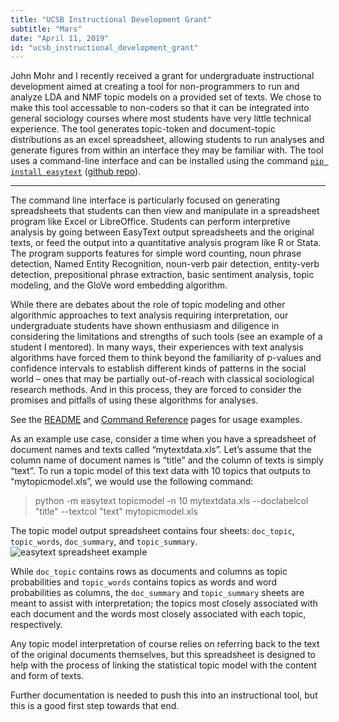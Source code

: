 ```yaml
---
title: "UCSB Instructional Development Grant"
subtitle: "Mars"
date: "April 11, 2019"
id: "ucsb_instructional_development_grant"
---
```




John Mohr and I recently received a grant for undergraduate instructional development aimed at creating a tool for non-programmers to run and analyze LDA and NMF topic models on a provided set of texts. We chose to make this tool accessable to non-coders so that it can be integrated into general sociology courses where most students have very little technical experience. The tool generates topic-token and document-topic distributions as an excel spreadsheet, allowing students to run analyses and generate figures from within an interface they may be familiar with. The tool uses a command-line interface and can be installed using the command [`pip install easytext`](https://pypi.org/project/easytext/) ([github repo](https://github.com/devincornell/easytext)).

---


The command line interface is particularly focused on generating spreadsheets that students can then view and manipulate in a spreadsheet program like Excel or LibreOffice. Students can perform interpretive analysis by going between EasyText output spreadsheets and the original texts, or feed the output into a quantitative analysis program like R or Stata. The program supports features for simple word counting, noun phrase detection, Named Entity Recognition, noun-verb pair detection, entity-verb detection, prepositional phrase extraction, basic sentiment analysis, topic modeling, and the GloVe word embedding algorithm.

While there are debates about the role of topic modeling and other algorithmic approaches to text analysis requiring interpretation, our undergraduate students have shown enthusiasm and diligence in considering the limitations and strengths of such tools (see an example of a student I mentored). In many ways, their experiences with text analysis algorithms have forced them to think beyond the familiarity of p-values and confidence intervals to establish different kinds of patterns in the social world – ones that may be partially out-of-reach with classical sociological research methods. And in this process, they are forced to consider the promises and pitfalls of using these algorithms for analyses.

See the [README](https://github.com/devincornell/easytext/blob/master/README.md) and [Command Reference](https://github.com/devincornell/easytext/blob/master/docs/Command_Reference.md) pages for usage examples.

As an example use case, consider a time when you have a spreadsheet of document names and texts called “mytextdata.xls”. Let’s assume that the column name of document names is “title” and the column of texts is simply “text”. To run a topic model of this text data with 10 topics that outputs to “mytopicmodel.xls”, we would use the following command:

> python -m easytext topicmodel -n 10 mytextdata.xls --doclabelcol "title" --textcol "text" mytopicmodel.xls

The topic model output spreadsheet contains four sheets: `doc_topic`, `topic_words`, `doc_summary`, and `topic_summary`. ![easytext spreadsheet example](https://storage.googleapis.com/public_data_09324832787/easytext_example_spreadsheet.png)

While `doc_topic` contains rows as documents and columns as topic probabilities and `topic_words` contains topics as words and word probabilities as columns, the `doc_summary` and `topic_summary` sheets are meant to assist with interpretation; the topics most closely associated with each document and the words most closely associated with each topic, respectively.

Any topic model interpretation of course relies on referring back to the text of the original documents themselves, but this spreadsheet is designed to help with the process of linking the statistical topic model with the content and form of texts.

Further documentation is needed to push this into an instructional tool, but this is a good first step towards that end.



